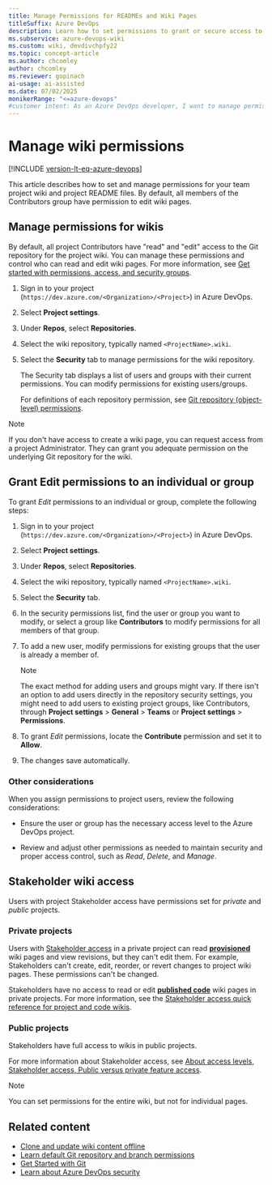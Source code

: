 ```yaml
---
title: Manage Permissions for READMEs and Wiki Pages
titleSuffix: Azure DevOps
description: Learn how to set permissions to grant or secure access to README files and your team project built-in wiki in Azure DevOps.
ms.subservice: azure-devops-wiki
ms.custom: wiki, devdivchpfy22
ms.topic: concept-article
ms.author: chcomley
author: chcomley
ms.reviewer: gopinach
ai-usage: ai-assisted
ms.date: 07/02/2025
monikerRange: "<=azure-devops"
#customer intent: As an Azure DevOps developer, I want to manage permissions for README files and my team project wiki to ensure secure access for users.
---
```


# Manage wiki permissions

[!INCLUDE [version-lt-eq-azure-devops](../../includes/version-lt-eq-azure-devops.md)]

This article describes how to set and manage permissions for your team project wiki and project README files. By default, all members of the Contributors group have permission to edit wiki pages.

## Manage permissions for wikis

By default, all project Contributors have "read" and "edit" access to the Git repository for the project wiki. You can manage these permissions and control who can read and edit wiki pages. For more information, see [Get started with permissions, access, and security groups](../../organizations/security/about-permissions.md).

1. Sign in to your project (`https://dev.azure.com/<Organization>/<Project>`) in Azure DevOps.

2. Select **Project settings**.

3. Under **Repos**, select **Repositories**.

4. Select the wiki repository, typically named `<ProjectName>.wiki`.

5. Select the **Security** tab to manage permissions for the wiki repository.

   The Security tab displays a list of users and groups with their current permissions. You can modify permissions for existing users/groups.

   For definitions of each repository permission, see [Git repository (object-level) permissions](../../organizations/security/permissions.md#git-repository-object-level).

> [!NOTE]
> If you don't have access to create a wiki page, you can request access from a project Administrator. They can grant you adequate permission on the underlying Git repository for the wiki.

## Grant Edit permissions to an individual or group

To grant *Edit* permissions to an individual or group, complete the following steps:

1. Sign in to your project (`https://dev.azure.com/<Organization>/<Project>`) in Azure DevOps.

2. Select **Project settings**.

3. Under **Repos**, select **Repositories**.

4. Select the wiki repository, typically named `<ProjectName>.wiki`.

5. Select the **Security** tab.

6. In the security permissions list, find the user or group you want to modify, or select a group like **Contributors** to modify permissions for all members of that group.

7. To add a new user, modify permissions for existing groups that the user is already a member of.

   > [!NOTE]
   > The exact method for adding users and groups might vary. If there isn't an option to add users directly in the repository security settings, you might need to add users to existing project groups, like Contributors, through **Project settings** > **General** > **Teams** or **Project settings** > **Permissions**.

8. To grant *Edit* permissions, locate the **Contribute** permission and set it to **Allow**.

9. The changes save automatically.

### Other considerations

When you assign permissions to project users, review the following considerations:

- Ensure the user or group has the necessary access level to the Azure DevOps project.

- Review and adjust other permissions as needed to maintain security and proper access control, such as *Read*, *Delete*, and *Manage*.

## Stakeholder wiki access

Users with project Stakeholder access have permissions set for *private* and *public* projects.

### Private projects

Users with [Stakeholder access](../../organizations/security/get-started-stakeholder.md) in a private project can read [**provisioned**](provisioned-vs-published-wiki.md) wiki pages and view revisions, but they can't edit them. For example, Stakeholders can't create, edit, reorder, or revert changes to project wiki pages. These permissions can't be changed.

Stakeholders have no access to read or edit [**published code**](provisioned-vs-published-wiki.md) wiki pages in private projects. For more information, see the [Stakeholder access quick reference for project and code wikis](../../organizations/security/stakeholder-access.md#public-versus-private-feature-access).

### Public projects

Stakeholders have full access to wikis in public projects.

For more information about Stakeholder access, see [About access levels, Stakeholder access, Public versus private feature access](../../organizations/security/stakeholder-access.md#public-versus-private-feature-access).

> [!NOTE]
> You can set permissions for the entire wiki, but not for individual pages.

## Related content

- [Clone and update wiki content offline](wiki-update-offline.md)
- [Learn default Git repository and branch permissions](../../organizations/security/default-git-permissions.md)
- [Get Started with Git](../../repos/git/gitquickstart.md)
- [Learn about Azure DevOps security](../../organizations/security/about-security-identity.md)
